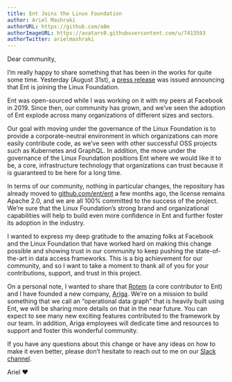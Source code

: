 ```yaml
---
title: Ent Joins the Linux Foundation
author: Ariel Mashraki
authorURL: https://github.com/a8m
authorImageURL: https://avatars0.githubusercontent.com/u/7413593
authorTwitter: arielmashraki
---
```



Dear community,

I’m really happy to share something that has been in the works for quite some time.
Yesterday (August 31st), a [press release](https://www.linuxfoundation.org/press-release/ent-joins-the-linux-foundation/)
was issued announcing that Ent is joining the Linux Foundation.


Ent was open-sourced while I was working on it with my peers at Facebook in 2019. Since then, our community has
grown, and we’ve seen the adoption of Ent explode across many organizations of different sizes and sectors. 

Our goal with moving under the governance of the Linux Foundation is to provide a corporate-neutral environment in
which organizations can more easily contribute code, as we’ve seen with other successful OSS projects such as Kubernetes
and GraphQL. In addition, the move under the governance of the Linux Foundation positions Ent where we would like it to
be, a core, infrastructure technology that organizations can trust because it is guaranteed to be here for a long time.

In terms of our community, nothing in particular changes, the repository has already moved to [github.com/ent/ent](https://github.com/ent/ent)
a few  months ago, the license remains Apache 2.0, and we are all 100% committed to the success of the project. We’re sure
that the Linux Foundation’s strong brand and organizational capabilities will help to build even more confidence in Ent
and further foster its adoption in the industry.

I wanted to express my deep gratitude to the amazing folks at Facebook and the Linux Foundation that have worked hard on
making this change possible and showing trust in our community to keep pushing the state-of-the-art in data access
frameworks. This is a big achievement for our community, and so I want to take a moment to thank all of you for your 
contributions, support, and trust in this project. 

On a personal note, I wanted to share that [Rotem](https://github.com/rotemtam) (a core contributor to Ent)
and I have founded a new company, [Ariga](https://ariga.io).
We’re on a mission to build something that we call an “operational data graph” that is heavily built using Ent, we will
be sharing more details on that in the near future. You can expect to see many new exciting features contributed to the
framework by our team. In addition, Ariga employees will dedicate time and resources to support and foster this wonderful
community.

If you have any questions about this change or have any ideas on how to make it even better, please don’t hesitate to
reach out to me on our [Slack channel](https://entgo.io/docs/slack/).

Ariel :heart: